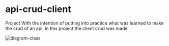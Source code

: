 # api-crud-client
Project With the intention of putting into practice what was learned to make the crud of an api, in this project the client crud was made

![diagram-class](https://github.com/gefersonholdorf/api-crud-client/assets/68699314/76a30272-c536-48e7-8c0c-9783d4a14e44)

